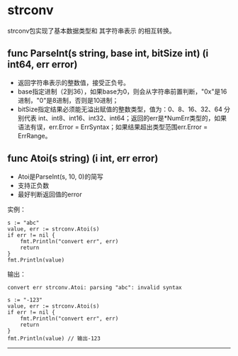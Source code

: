 # strconv

strconv包实现了基本数据类型和 其字符串表示 的相互转换。

## func ParseInt(s string, base int, bitSize int) (i int64, err error)

* 返回字符串表示的整数值，接受正负号。
* base指定进制（2到36），如果base为0，则会从字符串前置判断，"0x"是16进制，"0"是8进制，否则是10进制；
* bitSize指定结果必须能无溢出赋值的整数类型，值为：0、8、16、32、64 分别代表 int、int8、int16、int32、int64；返回的err是*NumErr类型的，如果语法有误，err.Error = ErrSyntax；如果结果超出类型范围err.Error = ErrRange。





## func Atoi(s string) (i int, err error)

* Atoi是ParseInt(s, 10, 0)的简写
* 支持正负数
* 最好判断返回值的error

实例：

```
s := "abc"
value, err := strconv.Atoi(s)
if err != nil {
	fmt.Println("convert err", err)
	return
}
fmt.Println(value)
```

输出：

```
convert err strconv.Atoi: parsing "abc": invalid syntax
```

```
s := "-123"
value, err := strconv.Atoi(s)
if err != nil {
	fmt.Println("convert err", err)
	return
}
fmt.Println(value) // 输出-123
```

---

